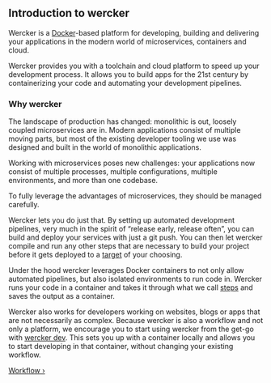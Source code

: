 ## Introduction to wercker

Wercker is a [Docker](http://docker.com/)-based platform for developing,
building and delivering your applications in the modern world of microservices,
containers and cloud.

Wercker provides you with a toolchain and cloud platform to speed up your
development process. It allows you to build apps for the 21st century by
containerizing your code and automating your development pipelines.

### Why wercker

The landscape of production has changed: monolithic is out, loosely coupled
microservices are in. Modern applications consist of multiple moving parts, but
most of the existing developer tooling we use was designed and built in the
world of monolithic applications.

Working with microservices poses new challenges: your applications now consist
of multiple processes, multiple configurations, multiple environments, and more
than one codebase.

To fully leverage the advantages of microservices, they should be managed
carefully.

Wercker lets you do just that. By setting up automated development pipelines,
very much in the spirit of “release early, release often”, you can build and
deploy your services with just a git push. You can then let wercker compile and
run any other steps that are necessary to build your project before it gets
deployed to a [target](http://devcenter.wercker.com/docs/deploy/steps.html) of
your choosing.

Under the hood wercker leverages Docker containers to not only allow automated
pipelines, but also isolated environments to run code in. Wercker runs your
code in a container and takes it through what we call [steps](http://devcenter.wercker.com/docs/steps/index.html) and saves the output as a
container.

Wercker also works for developers working on websites, blogs or apps that are
not necessarily as complex. Because wercker is also a workflow and not only a
platform, we encourage you to start using wercker from the get-go with [wercker
dev](http://blog.wercker.com/2015/05/15/Introducing-local-development.html).
This sets you up with a container locally and allows you to start developing in
that container, without changing your existing workflow.

[Workflow &rsaquo;](/learn/basics/workflow.html "nav next basics")

